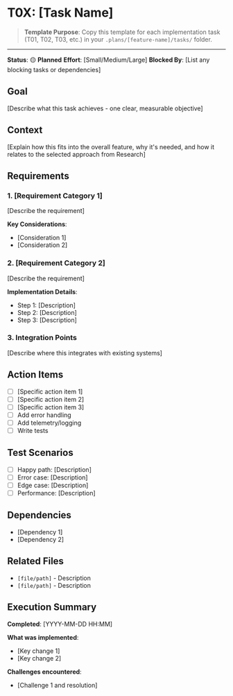 # T0X: [Task Name]

> **Template Purpose**: Copy this template for each implementation task (T01, T02, T03, etc.) in your `.plans/[feature-name]/tasks/` folder.

---

**Status**: 🟡 **Planned**
**Effort**: [Small/Medium/Large]
**Blocked By**: [List any blocking tasks or dependencies]

## Goal

[Describe what this task achieves - one clear, measurable objective]

## Context

[Explain how this fits into the overall feature, why it's needed, and how it relates to the selected approach from Research]

## Requirements

### 1. [Requirement Category 1]

[Describe the requirement]

**Key Considerations**:
- [Consideration 1]
- [Consideration 2]

### 2. [Requirement Category 2]

[Describe the requirement]

**Implementation Details**:
- Step 1: [Description]
- Step 2: [Description]
- Step 3: [Description]

### 3. Integration Points

[Describe where this integrates with existing systems]

## Action Items

- [ ] [Specific action item 1]
- [ ] [Specific action item 2]
- [ ] [Specific action item 3]
- [ ] Add error handling
- [ ] Add telemetry/logging
- [ ] Write tests

## Test Scenarios

- [ ] Happy path: [Description]
- [ ] Error case: [Description]
- [ ] Edge case: [Description]
- [ ] Performance: [Description]

## Dependencies

- [Dependency 1]
- [Dependency 2]

## Related Files

- `[file/path]` - Description
- `[file/path]` - Description

## Execution Summary

<!-- Fill this section after completing this task -->

**Completed**: [YYYY-MM-DD HH:MM]

**What was implemented**:
- [Key change 1]
- [Key change 2]

**Challenges encountered**:
- [Challenge 1 and resolution]

